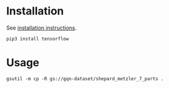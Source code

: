 # Installation

See [installation instructions](https://cloud.google.com/storage/docs/gsutil_install).

```
pip3 install tensorflow
```

# Usage

```
gsutil -m cp -R gs://gqn-dataset/shepard_metzler_7_parts .
```